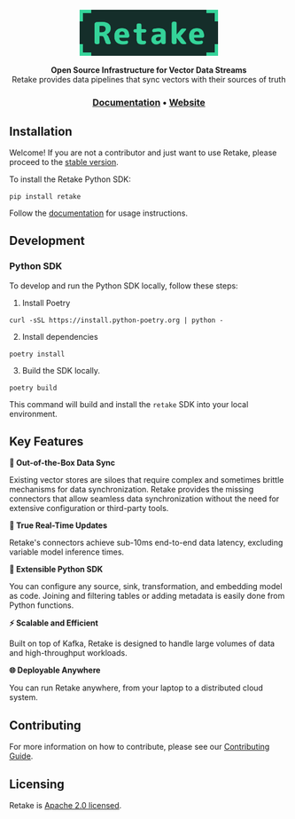 <p align="center">
  <a href="https://retake.mintlify.app"><img src="assets/retake.png" alt="Retake" width="250px"></a>
</p>

<p align="center">
    <b>Open Source Infrastructure for Vector Data Streams</b> <br />
    Retake provides data pipelines that sync vectors with their sources of truth <br />
</p>

<h3 align="center">
  <a href="https://docs.getretake.com">Documentation</a> &bull;
  <a href="https://getretake.com">Website</a>
</h3>

## Installation

Welcome! If you are not a contributor and just want to use Retake, please proceed to the [stable version](https://github.com/retake-earth/retake/tree/main).

To install the Retake Python SDK:

```
pip install retake
```

Follow the [documentation](https://retake.mintlify.app) for usage instructions.

## Development

### Python SDK

To develop and run the Python SDK locally, follow these steps:

1. Install Poetry

```
curl -sSL https://install.python-poetry.org | python -
```

2. Install dependencies

```
poetry install
```

3. Build the SDK locally.

```
poetry build
```

This command will build and install the `retake` SDK into your local environment.

## Key Features

**:arrows_counterclockwise:  Out-of-the-Box Data Sync**

Existing vector stores are siloes that require complex and sometimes brittle mechanisms for data synchronization.
Retake provides the missing connectors that allow seamless data synchronization without the need for extensive
configuration or third-party tools.

**:rocket:  True Real-Time Updates**

Retake's connectors achieve sub-10ms end-to-end data latency, excluding variable model inference times.

**:link:  Extensible Python SDK**

You can configure any source, sink, transformation, and embedding model as code. Joining and filtering tables
or adding metadata is easily done from Python functions.

**:zap:  Scalable and Efficient**

Built on top of Kafka, Retake is designed to handle large volumes of data and high-throughput workloads.

**:globe_with_meridians:  Deployable Anywhere**

You can run Retake anywhere, from your laptop to a distributed cloud system.

## Contributing
For more information on how to contribute, please see our [Contributing Guide](CONTRIBUTING.md).

## Licensing
Retake is [Apache 2.0 licensed](LICENSE).
